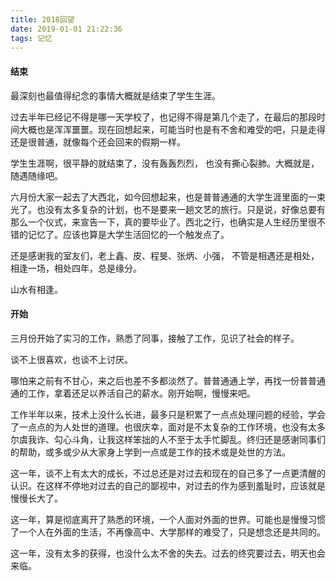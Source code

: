 ```yaml
---
title: 2018回望
date: 2019-01-01 21:22:36
tags: 记忆
---
```


#### 结束

最深刻也最值得纪念的事情大概就是结束了学生生涯。

过去半年已经记不得是哪一天学校了，也记得不得是第几个走了，在最后的那段时间大概也是浑浑噩噩。现在回想起来，可能当时也是有不舍和难受的吧，只是走得还是很普通，就像每个还会回来的假期一样。

学生生涯啊，很平静的就结束了，没有轰轰烈烈， 也没有撕心裂肺。大概就是，随遇随缘吧。

<!-- more -->

六月份大家一起去了大西北，如今回想起来，也是普普通通的大学生涯里面的一束光了。也没有太多复杂的计划，也不是要来一趟文艺的旅行。只是说，好像总要有那么一个仪式，来宣告一下，真的要毕业了。西北之行，也确实是人生经历里很不错的记忆了。应该也算是大学生活回忆的一个触发点了。

还是感谢我的室友们，老上鑫、皮、程旻、张炳、小强， 不管是相遇还是相处，相逢一场，相处四年，总是缘分。

山水有相逢。



#### 开始

三月份开始了实习的工作，熟悉了同事，接触了工作，见识了社会的样子。

谈不上很喜欢，也谈不上讨厌。

哪怕来之前有不甘心，来之后也差不多都淡然了。普普通通上学，再找一份普普通通的工作，拿着还足以养活自己的薪水。刚开始啊，慢慢来吧。

工作半年以来，技术上没什么长进，最多只是积累了一点点处理问题的经验，学会了一点点的为人处世的道理。也很庆幸，面对是不太复杂的工作环境，也没有太多尔虞我诈、勾心斗角，让我这样笨拙的人不至于太手忙脚乱。终归还是感谢同事们的帮助，或多或少从大家身上学到一点或是工作的技术或是处世的方法。



这一年，谈不上有太大的成长，不过总还是对过去和现在的自己多了一点更清醒的认识。在这样不停地对过去的自己的鄙视中，对过去的作为感到羞耻时，应该就是慢慢长大了。

这一年，算是彻底离开了熟悉的环境，一个人面对外面的世界。可能也是慢慢习惯了一个人在外面的生活，不再像高中、大学那样的难受了，只是想念还是共同的。

这一年，没有太多的获得，也没什么太不舍的失去。过去的终究要过去，明天也会来临。

